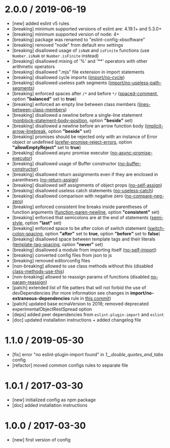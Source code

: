 2.0.0 / 2019-06-19
==================
 - [new] added eslint v5 rules 
 - [breaking] minimum supported versions of eslint are: 4.19.1+ and 5.3.0+
 - [breaking] minimum supported version of node: 4+
 - [breaking] package was renamed to "eslint-config-xbsoftware"
 - [breaking] removed "node" from default env settings
 - [breaking] disallowed usage of `isNaN` and `isFinite` functions (use `Number.isNaN` or `Number.isFinite` instead)
 - [breaking] disallowed mixing of '%' and '**' operators with other arithmetic operators
 - [breaking] disallowed ".mjs" file extension in import statements
 - [breaking] disallowed cycle imports ([import/no-cycle](https://github.com/benmosher/eslint-plugin-import/blob/d81f48a2506182738409805f5272eff4d77c9348/docs/rules/no-cycle.md))
 - [breaking] disallowed useless path segments ([import/no-useless-path-segments](https://github.com/benmosher/eslint-plugin-import/blob/ebafcbf59ec9f653b2ac2a0156ca3bcba0a7cf57/docs/rules/no-useless-path-segments.md))
 - [breaking] enforced spaces after `/*` and before `*/` ([spaced-comment](https://eslint.org/docs/rules/spaced-comment), option **"balanced"** set to **true**)
 - [breaking] enforced an empty line between class members ([lines-between-class-members](https://eslint.org/docs/rules/lines-between-class-members))
 - [breaking] disallowed a newline before a single-line statement ([nonblock-statement-body-position](https://eslint.org/docs/rules/nonblock-statement-body-position), option **"beside"** set)
 - [breaking] disallowed a newline before an arrow function body ([implicit-arrow-linebreak](https://eslint.org/docs/rules/implicit-arrow-linebreak), option **"beside"** set)
 - [breaking] promises should be rejected only with an instance of Error object or undefined ([prefer-promise-reject-errors](https://eslint.org/docs/rules/prefer-promise-reject-errors), option **"allowEmptyReject"** set to **true**)
 - [breaking] disallowed async promise executor ([no-async-promise-executor](https://eslint.org/docs/rules/no-async-promise-executor))
 - [breaking] disallowed usage of Buffer constructor ([no-buffer-constructor](https://eslint.org/docs/rules/no-buffer-constructor))
 - [breaking] disallowed return assignments even if they are enclosed in parentheses ([no-return-assign](https://eslint.org/docs/rules/no-return-assign#always))
 - [breaking] disallowed self assignments of object props ([no-self-assign](https://eslint.org/docs/rules/no-self-assign#props))
 - [breaking] disallowed useless catch statements ([no-useless-catch](https://eslint.org/docs/rules/no-useless-catch))
 - [breaking] disallowed comparison with negative zero ([no-compare-neg-zero](https://eslint.org/docs/rules/no-compare-neg-zero))
 - [breaking] enforced consistent line breaks inside parentheses of function arguments ([function-paren-newline](https://eslint.org/docs/rules/function-paren-newline), option **"consistent"** set)
 - [breaking] enforced that semicolons are at the end of statements ([semi-style](https://eslint.org/docs/rules/semi-style), option **"last"** set)
 - [breaking] enforced space to be after colon of switch statement ([switch-colon-spacing](https://eslint.org/docs/rules/switch-colon-spacing), option **"after"** set to **true**, option **"before"** set to **false**)
 - [breaking] disallowed space between template tags and their literals ([template-tag-spacing](https://eslint.org/docs/rules/template-tag-spacing), option **"never"** set)
 - [breaking] disallowed a module from importing itself ([no-self-import](https://github.com/benmosher/eslint-plugin-import/blob/master/docs/rules/no-self-import.md))
 - [breaking] converted config files from json to js
 - [breaking] removed editorconfig files
 - [non-breaking] allowed to use class methods without this (disabled [class-methods-use-this](https://eslint.org/docs/rules/class-methods-use-this))
 - [non-breaking] allowed to reassign params of functions (disabled [no-param-reassign](https://eslint.org/docs/rules/no-param-reassign))
 - [patch] extended list of file patters that will not forbid the use of devDependencies (for more information see changes in **import/no-extraneous-dependencies** rule in [this commit](https://bitbucket.org/xbsltd/eslint/commits/bc0ca158954d3ecd930860e2e3882ceb91fe181b))
 - [patch] updated base ecmaVersion to 2018; removed deprecated experimentalObjectRestSpread option
 - [deps] added peer dependencies from `eslint-plugin-import` and `eslint`
 - [doc] updated installation instructions + added changelog file

1.1.0 / 2019-05-30
==================
 - [fix] error "no eslint-plugin-import found" in *1__double_quotes_and_tabs* config
 - [refactor] moved common configs rules to separate file
 
1.0.1 / 2017-03-30
==================
 - [new] initialized config as npm package
 - [doc] added installation instructions
 
1.0.0 / 2017-03-30
==================
 - [new] first version of config